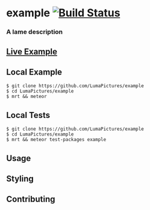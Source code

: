# example [![Build Status](https://travis-ci.org/LumaPictures/example.svg?branch=master)](https://travis-ci.org/LumaPictures/example)
### A lame description

## [Live Example](http://example.meteor.com)

## Local Example
```
$ git clone https://github.com/LumaPictures/example
$ cd LumaPictures/example
$ mrt && meteor
```

## Local Tests
```
$ git clone https://github.com/LumaPictures/example
$ cd LumaPictures/example
$ mrt && meteor test-packages example
```

## Usage

## Styling

## Contributing